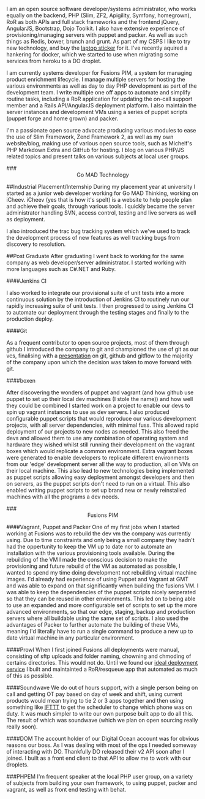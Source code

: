 
I am an open source software developer/systems administrator, who works equally on the backend, PHP (Slim, ZF2, Apigility, Symfony, homegrown), RoR as both APIs and full stack frameworks and the frontend jQuery, AngularJS, Bootstrap, Dojo Toolkit. I also have extensive experience of provisioning/managing servers with puppet and packer. As well as such things as Redis, bower, brunch and grunt. As part of my CSPS I like to try new technology, and buy the [laptop sticker]() for it. I've recently aquired a hankering for docker, which we started to use when migrating some services from heroku to a DO droplet.

I am currently systems developer for Fusions PIM, a system for managing product enrichment lifecycle. I manage multiple servers for hosting the various environments as well as day to day PHP development as part of the development team. I write multiple one off apps to automate and simplify routine tasks, including a RoR application for updating the on-call support member and a Rails API/AngularJS deployment platform. I also maintain the server instances and development VMs using a series of puppet scripts (puppet forge and home grown) and packer.

I'm a passionate open source advocate producing various modules to ease the use of Slim Framework, Zend Framework 2, as well as my own website/blog, making use of various open source tools, such as Michelf's PHP Markdown Extra and GitHub for hosting. I blog on various PHP/JS related topics and present talks on various subjects at local user groups.

<div class="parallax icheev" markdown="1">
###<center>Go MAD Technology</center>

##Industrial Placement/Internship
During my placement year at university I started as a junior web developer working for Go MAD Thinking, working on iCheev. iCheev (yes that is how it's spelt) is a website to help people plan and achieve their goals, through various tools. I quickly became the server administrator handling SVN, access control, testing and live servers as well as deployment.

I also introduced the trac bug tracking system which we've used to track the development process of new features as well tracking bugs from discovery to resolution.

##Post Graduate
After graduating I went back to working for the same company as web developer/server administrator.
I started working with more languages such as C#.NET and Ruby.

####Jenkins CI

I also worked to integrate our provisional suite of unit tests into a more continuous solution by the introduction of Jenkins CI to routinely run our rapidly increasing suite of unit tests. I then progressed to using Jenkins CI to automate our deployment through the testing stages and finally to the production deploy.

####Git

As a frequent contributor to open source projects, most of them through github I introduced the company to git and championed the use of git as our vcs, finalising with a [presentation](http://slid.es/gabriel403/git-githubgitlab-gitflow/) on git, github and gitflow to the majority of the company upon which the decision was taken to move forward with git.

####boxen

After discovering the wonders of puppet and vagrant (and how github use puppet to set up their local dev machines (I stole the name)) and how well they could be combined I started work on a project to enable our devs to spin up vagrant instances to use as dev servers. I also produced configurable puppet scripts that would reproduce our various development projects, with all server dependencies, with minimal fuss. This allowed rapid deployment of our projects to new nodes as needed. This also freed the devs and allowed them to use any combination of operating system and hardware they wished whilst still running their development on the vagrant boxes which would replicate a common environment. Extra vagrant boxes were generated to enable developers to replicate different environments from our 'edge' development server all the way to production, all on VMs on their local machine. This also lead to new technologies being implemented as puppet scripts allowing easy deployment amongst developers and then on servers, as the puppet scripts don't need to run on a virtual. This also enabled writing puppet scripts to set up brand new or newly reinstalled machines with all the programs a dev needs.
</div>

<div class="parallax fusions" markdown="1">
###<center>Fusions PIM</center>

####Vagrant, Puppet and Packer
One of my first jobs when I started working at Fusions was to rebuild the dev vm the company was currently using. Due to time constraints and only being a small company they hadn't had the oppertunity to keep the VM up to date nor to automate an installation with the various provisioning tools available.
During the rebuilding of the VM I made the conscious decision to make the provisioning and future rebuild of the VM as automated as possible, I wanted to spend my time doing development not rebuilding virtual machine images. I'd already had experience of using Puppet and Vagrant at GMT and was able to expand on that significantly when building the fusions VM. I was able to keep the dependencies of the puppet scripts nicely serperated so that they can be reused in other environments. This led on to being able to use an expanded and more configurable set of scripts to set up the more advanced environments, so that our edge, staging, backup and production servers where all buildable using the same set of scripts. I also used the advantages of Packer to further automate the building of these VMs, meaning I'd literally have to run a single command to produce a new up to date virtual machine in any particular environment.

####Prowl
When I first joined Fusions all deployments were manual, consisting of sftp uploads and folder naming, chowning and chmoding of certains directories. This would not do. Until we found our [ideal deployment service](http://deploybot.com/) I built and maintainted a RoR/resqueue app that automated as much of this as possible.

####Soundwave
We do out of hours support, with a single person being on call and getting OT pay based on day of week and shift, using current products would mean trying to tie 2 or 3 apps together and then using something like [IFTTT](https://ifttt.com/) to get the scheduler to change which phone was on duty. It was much simpler to write our own purpose built app to do all this. The result of which was soundwave (which we plan on open sourcing really really soon).

####DOM
The account holder of our Digital Ocean account was for obvious reasons our boss. As I was dealing with most of the ops I needed someway of interacting with DO. Thankfully DO released their v2 API soon after I joined. I built as a front end client to that API to allow me to work with our droplets.
</div>

###PHPEM
I'm frequent speaker at the local PHP user group, on a variety of subjects from building your own framework, to using puppet, packer and vagrant, as well as front end testing with behat.
